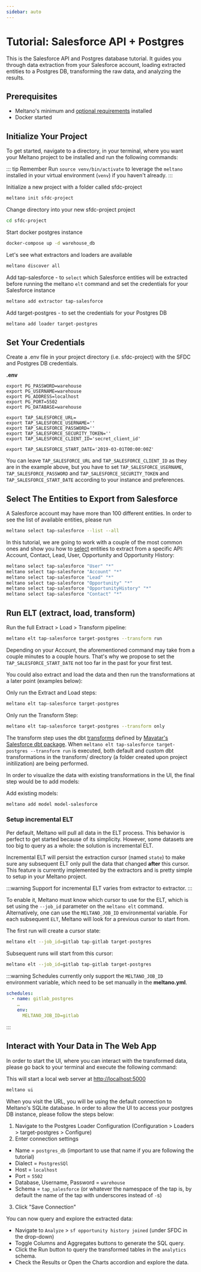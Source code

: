 ```yaml
---
sidebar: auto
---
```


# Tutorial: Salesforce API + Postgres

This is the Salesforce API and Postgres database tutorial. It guides you through data extraction from your Salesforce account, loading extracted entities to a Postgres DB, transforming the raw data, and analyzing the results.

## Prerequisites

- Meltano's minimum and [optional requirements](/guide/installation.html#requirements) installed
- Docker started

## Initialize Your Project

To get started, navigate to a directory, in your terminal, where you want your Meltano project to be installed and run the following commands:

::: tip Remember
Run `source venv/bin/activate` to leverage the `meltano` installed in your virtual environment (`venv`) if you haven't already.
:::

Initialize a new project with a folder called sfdc-project

```bash
meltano init sfdc-project
```

Change directory into your new sfdc-project project

```bash
cd sfdc-project
```

Start docker postgres instance

```bash
docker-compose up -d warehouse_db
```

Let's see what extractors and loaders are available

```bash
meltano discover all
```

Add tap-salesforce - to `select` which Salesforce entities will be extracted before running the meltano `elt` command and set the credentials for your Salesforce instance

```bash
meltano add extractor tap-salesforce
```

Add target-postgres - to set the credentials for your Postgres DB

```bash
meltano add loader target-postgres
```

## Set Your Credentials

Create a .env file in your project directory (i.e. sfdc-project) with the SFDC and Postgres DB credentials.

**.env**

```
export PG_PASSWORD=warehouse
export PG_USERNAME=warehouse
export PG_ADDRESS=localhost
export PG_PORT=5502
export PG_DATABASE=warehouse

export TAP_SALESFORCE_URL=
export TAP_SALESFORCE_USERNAME=''
export TAP_SALESFORCE_PASSWORD=''
export TAP_SALESFORCE_SECURITY_TOKEN=''
export TAP_SALESFORCE_CLIENT_ID='secret_client_id'

export TAP_SALESFORCE_START_DATE='2019-03-01T00:00:00Z'
```

You can leave `TAP_SALESFORCE_URL` and `TAP_SALESFORCE_CLIENT_ID` as they are in the example above, but you have to set `TAP_SALESFORCE_USERNAME`, `TAP_SALESFORCE_PASSWORD` and `TAP_SALESFORCE_SECURITY_TOKEN` and `TAP_SALESFORCE_START_DATE` according to your instance and preferences.

## Select The Entities to Export from Salesforce

A Salesforce account may have more than 100 different entities. In order to see the list of available entities, please run

```bash
meltano select tap-salesforce --list --all
```

In this tutorial, we are going to work with a couple of the most common ones and show you how to [select](/docs/command-line-interface.html#select) entities to extract from a specific API: Account, Contact, Lead, User, Opportunity and Opportunity History:

```bash
meltano select tap-salesforce "User" "*"
meltano select tap-salesforce "Account" "*"
meltano select tap-salesforce "Lead" "*"
meltano select tap-salesforce "Opportunity" "*"
meltano select tap-salesforce "OpportunityHistory" "*"
meltano select tap-salesforce "Contact" "*"
```

## Run ELT (extract, load, transform)

Run the full Extract > Load > Transform pipeline:

```bash
meltano elt tap-salesforce target-postgres --transform run
```

Depending on your Account, the aforementioned command may take from a couple minutes to a couple hours. That's why we propose to set the `TAP_SALESFORCE_START_DATE` not too far in the past for your first test.

You could also extract and load the data and then run the transformations at a later point (examples below):

Only run the Extract and Load steps:

```bash
meltano elt tap-salesforce target-postgres
```

Only run the Transform Step:

```bash
meltano elt tap-salesforce target-postgres --transform only
```

The transform step uses the dbt [transforms](/docs/command-line-interface.html#transform) defined by [Mavatar's Salesforce dbt package](https://gitlab.com/meltano/dbt-tap-salesforce).
When `meltano elt tap-salesforce target-postgres --transform run` is executed, both default and custom dbt transformations in the transform/ directory (a folder created upon project initilization) are being performed.

In order to visualize the data with existing transformations in the UI, the final step would be to add models:

Add existing models:

```bash
meltano add model model-salesforce
```

### Setup incremental ELT

Per default, Meltano will pull all data in the ELT process. This behavior is perfect to get started because of its simplicity. However, some datasets are too big to query as a whole: the solution is incremental ELT.

Incremental ELT will persist the extraction cursor (named `state`) to make sure any subsequent ELT only pull the data that changed **after** this cursor. This feature is currently implemented by the extractors and is pretty simple to setup in your Meltano project.

:::warning
Support for incremental ELT varies from extractor to extractor.
:::

To enable it, Meltano must know which cursor to use for the ELT, which is set using the `--job_id` parameter on the `meltano elt` command.
Alternatively, one can use the `MELTANO_JOB_ID` environmental variable. For each subsequent `ELT`, Meltano will look for a previous cursor to start from.

The first run will create a cursor state:

```bash
meltano elt --job_id=gitlab tap-gitlab target-postgres
```

Subsequent runs will start from this cursor:

```bash
meltano elt --job_id=gitlab tap-gitlab target-postgres
```

:::warning
Schedules currently only support the `MELTANO_JOB_ID` environment variable, which need to be set manually in the **meltano.yml**.

```yaml
schedules:
  - name: gitlab_postgres
    …
    env:
      MELTANO_JOB_ID=gitlab
```

:::

## Interact with Your Data in The Web App

In order to start the UI, where you can interact with the transformed data, please go back to your terminal and execute the following command:

This will start a local web server at [http://localhost:5000](http://localhost:5000)

```bash
meltano ui
```

When you visit the URL, you will be using the default connection to Meltano's SQLite database. In order to allow the UI to access your postgres DB instance, please follow the steps below:

1. Navigate to the Postgres Loader Configuration (Configuration > Loaders > target-postgres > Configure)
2. Enter connection settings

- Name = `postgres_db` (important to use that name if you are following the tutorial)
- Dialect = `PostgresSQl`
- Host = `localhost`
- Port = `5502`
- Database, Username, Password = `warehouse`
- Schema = `tap_salesforce` (or whatever the namespace of the tap is, by default the name of the tap with underscores instead of `-`s)

3. Click "Save Connection"

You can now query and explore the extracted data:

- Navigate to `Analyze` > `sf opportunity history joined` (under SFDC in the drop-down)
- Toggle Columns and Aggregates buttons to generate the SQL query.
- Click the Run button to query the transformed tables in the `analytics` schema.
- Check the Results or Open the Charts accordion and explore the data.
